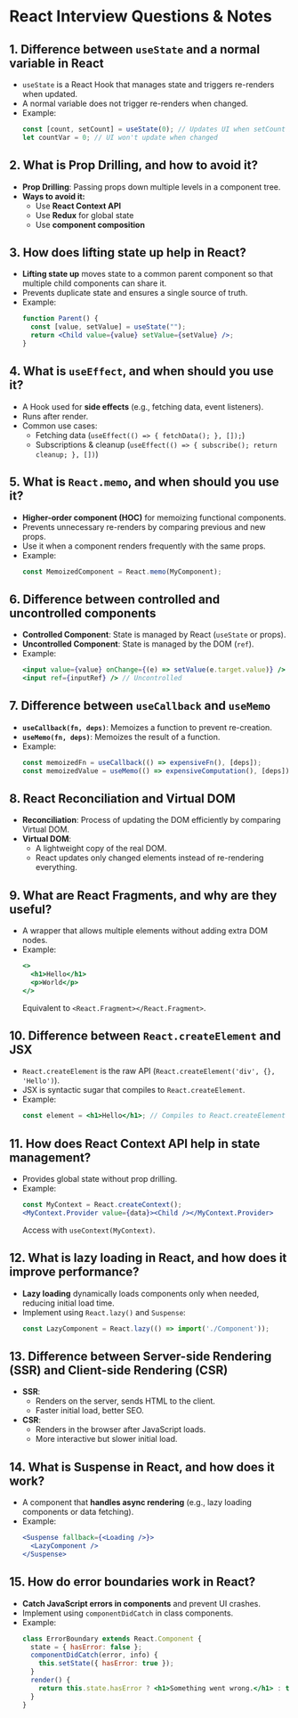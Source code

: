 # React Interview Questions & Notes

## 1. Difference between `useState` and a normal variable in React
- `useState` is a React Hook that manages state and triggers re-renders when updated.
- A normal variable does not trigger re-renders when changed.
- Example:
  ```jsx
  const [count, setCount] = useState(0); // Updates UI when setCount is called
  let countVar = 0; // UI won't update when changed
  ```

## 2. What is Prop Drilling, and how to avoid it?
- **Prop Drilling**: Passing props down multiple levels in a component tree.
- **Ways to avoid it:**
  - Use **React Context API**
  - Use **Redux** for global state
  - Use **component composition**

## 3. How does lifting state up help in React?
- **Lifting state up** moves state to a common parent component so that multiple child components can share it.
- Prevents duplicate state and ensures a single source of truth.
- Example:
  ```jsx
  function Parent() {
    const [value, setValue] = useState("");
    return <Child value={value} setValue={setValue} />;
  }
  ```

## 4. What is `useEffect`, and when should you use it?
- A Hook used for **side effects** (e.g., fetching data, event listeners).
- Runs after render.
- Common use cases:
  - Fetching data (`useEffect(() => { fetchData(); }, []);`)
  - Subscriptions & cleanup (`useEffect(() => { subscribe(); return cleanup; }, [])`)

## 5. What is `React.memo`, and when should you use it?
- **Higher-order component (HOC)** for memoizing functional components.
- Prevents unnecessary re-renders by comparing previous and new props.
- Use it when a component renders frequently with the same props.
- Example:
  ```jsx
  const MemoizedComponent = React.memo(MyComponent);
  ```

## 6. Difference between controlled and uncontrolled components
- **Controlled Component**: State is managed by React (`useState` or props).
- **Uncontrolled Component**: State is managed by the DOM (`ref`).
- Example:
  ```jsx
  <input value={value} onChange={(e) => setValue(e.target.value)} /> // Controlled
  <input ref={inputRef} /> // Uncontrolled
  ```

## 7. Difference between `useCallback` and `useMemo`
- **`useCallback(fn, deps)`**: Memoizes a function to prevent re-creation.
- **`useMemo(fn, deps)`**: Memoizes the result of a function.
- Example:
  ```jsx
  const memoizedFn = useCallback(() => expensiveFn(), [deps]);
  const memoizedValue = useMemo(() => expensiveComputation(), [deps]);
  ```

## 8. React Reconciliation and Virtual DOM
- **Reconciliation**: Process of updating the DOM efficiently by comparing Virtual DOM.
- **Virtual DOM**:
  - A lightweight copy of the real DOM.
  - React updates only changed elements instead of re-rendering everything.

## 9. What are React Fragments, and why are they useful?
- A wrapper that allows multiple elements without adding extra DOM nodes.
- Example:
  ```jsx
  <>
    <h1>Hello</h1>
    <p>World</p>
  </>
  ```
  Equivalent to `<React.Fragment></React.Fragment>`.

## 10. Difference between `React.createElement` and JSX
- `React.createElement` is the raw API (`React.createElement('div', {}, 'Hello')`).
- JSX is syntactic sugar that compiles to `React.createElement`.
- Example:
  ```jsx
  const element = <h1>Hello</h1>; // Compiles to React.createElement
  ```

## 11. How does React Context API help in state management?
- Provides global state without prop drilling.
- Example:
  ```jsx
  const MyContext = React.createContext();
  <MyContext.Provider value={data}><Child /></MyContext.Provider>
  ```
  Access with `useContext(MyContext)`.

## 12. What is lazy loading in React, and how does it improve performance?
- **Lazy loading** dynamically loads components only when needed, reducing initial load time.
- Implement using `React.lazy()` and `Suspense`:
  ```jsx
  const LazyComponent = React.lazy(() => import('./Component'));
  ```

## 13. Difference between Server-side Rendering (SSR) and Client-side Rendering (CSR)
- **SSR**:
  - Renders on the server, sends HTML to the client.
  - Faster initial load, better SEO.
- **CSR**:
  - Renders in the browser after JavaScript loads.
  - More interactive but slower initial load.

## 14. What is Suspense in React, and how does it work?
- A component that **handles async rendering** (e.g., lazy loading components or data fetching).
- Example:
  ```jsx
  <Suspense fallback={<Loading />}>
    <LazyComponent />
  </Suspense>
  ```

## 15. How do error boundaries work in React?
- **Catch JavaScript errors in components** and prevent UI crashes.
- Implement using `componentDidCatch` in class components.
- Example:
  ```jsx
  class ErrorBoundary extends React.Component {
    state = { hasError: false };
    componentDidCatch(error, info) {
      this.setState({ hasError: true });
    }
    render() {
      return this.state.hasError ? <h1>Something went wrong.</h1> : this.props.children;
    }
  }
  ```

